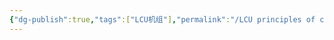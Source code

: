 ```yaml
---
{"dg-publish":true,"tags":["LCU机组"],"permalink":"/LCU principles of computer composition/算数逻辑单元/","dgPassFrontmatter":true,"noteIcon":"","created":"2024-11-28T11:10:54.064+08:00","updated":"2025-04-19T09:58:17.107+08:00"}
---
```


